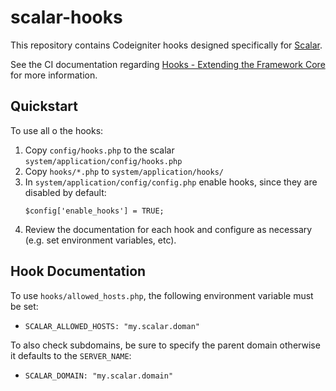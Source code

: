 # scalar-hooks

This repository contains Codeigniter hooks designed specifically for [Scalar](https://github.com/anvc/scalar). 

See the CI documentation regarding [Hooks - Extending the Framework Core](https://codeigniter.com/userguide2/general/hooks.html) for more information.  

## Quickstart

To use all o the hooks:

1. Copy `config/hooks.php` to the scalar `system/application/config/hooks.php`
2. Copy `hooks/*.php` to `system/application/hooks/`
3. In `system/application/config/config.php` enable hooks, since they are disabled by default:
    ```
    $config['enable_hooks'] = TRUE;
    ```
4. Review the documentation for each hook and configure as necessary (e.g. set environment variables, etc). 

## Hook Documentation

To use `hooks/allowed_hosts.php`, the following environment variable must be set:

- `SCALAR_ALLOWED_HOSTS: "my.scalar.doman"`

To also check subdomains, be sure to specify the parent domain otherwise it defaults to the `SERVER_NAME`:

- `SCALAR_DOMAIN: "my.scalar.domain"`

